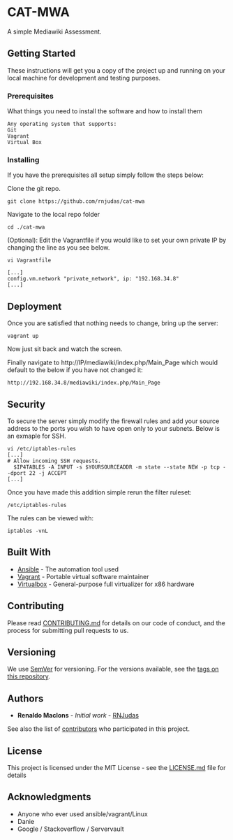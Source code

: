 # CAT-MWA

A simple Mediawiki Assessment.

## Getting Started

These instructions will get you a copy of the project up and running on your local machine for development and testing purposes.

### Prerequisites

What things you need to install the software and how to install them

```
Any operating system that supports:
Git
Vagrant
Virtual Box
```

### Installing

If you have the prerequisites all setup simply follow the steps below:

Clone the git repo.
```
git clone https://github.com/rnjudas/cat-mwa
```

Navigate to the local repo folder
```
cd ./cat-mwa
```

(Optional):
Edit the Vagrantfile if you would like to set your own private IP by changing the line as you see below.
```
vi Vagrantfile

[...]
config.vm.network "private_network", ip: "192.168.34.8"
[...]
```

## Deployment

Once you are satisfied that nothing needs to change, bring up the server:

```
vagrant up
```

Now just sit back and watch the screen.

Finally navigate to http://IP/mediawiki/index.php/Main_Page which would default to the below if you have not changed it:

```
http://192.168.34.8/mediawiki/index.php/Main_Page
```

## Security

To secure the server simply modify the firewall rules and add your source address to the ports you wish to have open only to your subnets. Below is an exmaple for SSH.

```
vi /etc/iptables-rules
[...]
# Allow incoming SSH requests.
  $IP4TABLES -A INPUT -s $YOURSOURCEADDR -m state --state NEW -p tcp --dport 22 -j ACCEPT
[...]
```
Once you have made this addition simple rerun the filter ruleset:

```
/etc/iptables-rules
```

The rules can be viewed with:

```
iptables -vnL
```
## Built With

* [Ansible](https://www.ansible.com/) - The automation tool used
* [Vagrant](https://www.ansible.com/) - Portable virtual software maintainer
* [Virtualbox](https://www.virtualbox.org/wiki/VirtualBox) -  General-purpose full virtualizer for x86 hardware

## Contributing

Please read [CONTRIBUTING.md](https://github.com/rnjudas) for details on our code of conduct, and the process for submitting pull requests to us.

## Versioning

We use [SemVer](http://semver.org/) for versioning. For the versions available, see the [tags on this repository](https://github.com/your/project/tags).

## Authors

* **Renaldo Maclons** - *Initial work* - [RNJudas](https://github.com/rnjudas)

See also the list of [contributors](https://github.com/rnjudas) who participated in this project.

## License

This project is licensed under the MIT License - see the [LICENSE.md](LICENSE.md) file for details

## Acknowledgments

* Anyone who ever used ansible/vagrant/Linux
* Danie
* Google / Stackoverflow / Servervault
